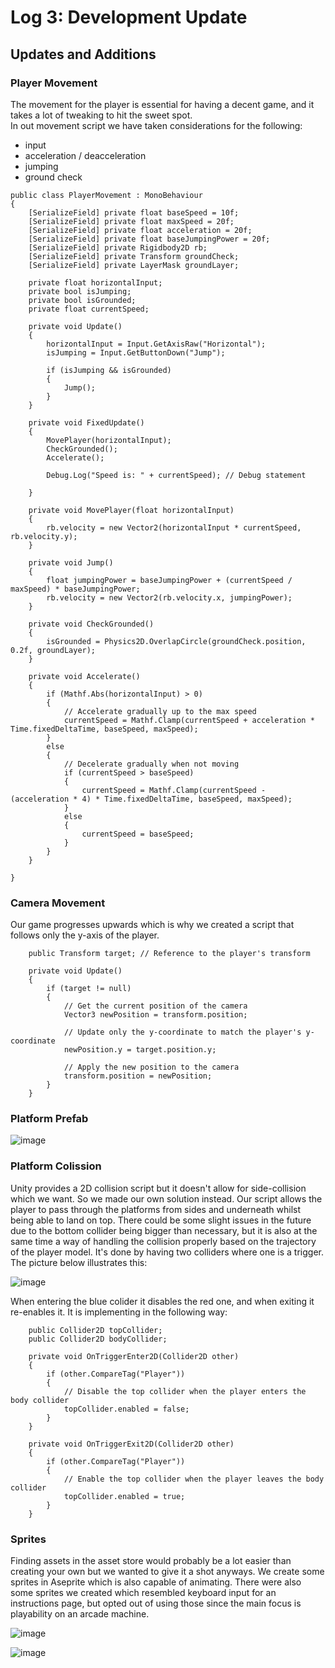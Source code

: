 # Log 3: Development Update

## Updates and Additions


### Player Movement

The movement for the player is essential for having a decent game, and it takes a lot of tweaking to hit the sweet spot.  
In out movement script we have taken considerations for the following:
- input
- acceleration / deacceleration
- jumping
- ground check

```
public class PlayerMovement : MonoBehaviour
{
    [SerializeField] private float baseSpeed = 10f;
    [SerializeField] private float maxSpeed = 20f;
    [SerializeField] private float acceleration = 20f;
    [SerializeField] private float baseJumpingPower = 20f;
    [SerializeField] private Rigidbody2D rb;
    [SerializeField] private Transform groundCheck;
    [SerializeField] private LayerMask groundLayer;

    private float horizontalInput;
    private bool isJumping;
    private bool isGrounded;
    private float currentSpeed;

    private void Update()
    {
        horizontalInput = Input.GetAxisRaw("Horizontal");
        isJumping = Input.GetButtonDown("Jump");

        if (isJumping && isGrounded)
        {
            Jump();
        }
    }

    private void FixedUpdate()
    {
        MovePlayer(horizontalInput);
        CheckGrounded();
        Accelerate();

        Debug.Log("Speed is: " + currentSpeed); // Debug statement

    }

    private void MovePlayer(float horizontalInput)
    {
        rb.velocity = new Vector2(horizontalInput * currentSpeed, rb.velocity.y);
    }

    private void Jump()
    {
        float jumpingPower = baseJumpingPower + (currentSpeed / maxSpeed) * baseJumpingPower;
        rb.velocity = new Vector2(rb.velocity.x, jumpingPower);
    }

    private void CheckGrounded()
    {
        isGrounded = Physics2D.OverlapCircle(groundCheck.position, 0.2f, groundLayer);
    }

    private void Accelerate()
    {
        if (Mathf.Abs(horizontalInput) > 0)
        {
            // Accelerate gradually up to the max speed
            currentSpeed = Mathf.Clamp(currentSpeed + acceleration * Time.fixedDeltaTime, baseSpeed, maxSpeed);
        }
        else
        {
            // Decelerate gradually when not moving
            if (currentSpeed > baseSpeed)
            {
                currentSpeed = Mathf.Clamp(currentSpeed - (acceleration * 4) * Time.fixedDeltaTime, baseSpeed, maxSpeed);
            }
            else
            {
                currentSpeed = baseSpeed;
            }
        }
    }

}

```

### Camera Movement

Our game progresses upwards which is why we created a script that follows only the y-axis of the player.


```
    public Transform target; // Reference to the player's transform

    private void Update()
    {
        if (target != null)
        {
            // Get the current position of the camera
            Vector3 newPosition = transform.position;

            // Update only the y-coordinate to match the player's y-coordinate
            newPosition.y = target.position.y;

            // Apply the new position to the camera
            transform.position = newPosition;
        }
    }

```

### Platform Prefab

![image](https://github.com/Esben-Andreas-Madsen/GMD1_Ascendia/assets/91538845/481ce523-6ba9-41f0-836c-0eefff94474a)

### Platform Colission
Unity provides a 2D collision script but it doesn't allow for side-collision which we want.
So we made our own solution instead. 
Our script allows the player to pass through the platforms from sides and underneath whilst being able to land on top.
There could be some slight issues in the future due to the bottom collider being bigger than necessary, but it is also at the same time a way of handling the collision properly based on the trajectory of the player model.
It's done by having two colliders where one is a trigger. The picture below illustrates this:

![image](https://github.com/Esben-Andreas-Madsen/GMD1_Ascendia/assets/91538845/182b98bd-1676-40c5-bddb-c1fdd0c27769)

When entering the blue colider it disables the red one, and when exiting it re-enables it.
It is implementing in the following way:


```
    public Collider2D topCollider;
    public Collider2D bodyCollider;

    private void OnTriggerEnter2D(Collider2D other)
    {
        if (other.CompareTag("Player"))
        {
            // Disable the top collider when the player enters the body collider
            topCollider.enabled = false;
        }
    }

    private void OnTriggerExit2D(Collider2D other)
    {
        if (other.CompareTag("Player"))
        {
            // Enable the top collider when the player leaves the body collider
            topCollider.enabled = true;
        }
    }
```

### Sprites

Finding assets in the asset store would probably be a lot easier than creating your own but we wanted to give it a shot anyways. We create some sprites in Aseprite which is also capable of animating. There were also some sprites we created which resembled keyboard input for an instructions page, but opted out of using those since the main focus is playability on an arcade machine.

![image](https://github.com/Esben-Andreas-Madsen/GMD1_Ascendia/assets/91538845/28a44246-aa17-47c6-aa5d-f78162e34ad8)

![image](https://github.com/Esben-Andreas-Madsen/GMD1_Ascendia/assets/91538845/aee4c093-0b56-4e43-a30e-fe0e34e04fd9)

